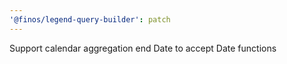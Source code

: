 ```yaml
---
'@finos/legend-query-builder': patch
---
```


Support calendar aggregation end Date to accept Date functions
